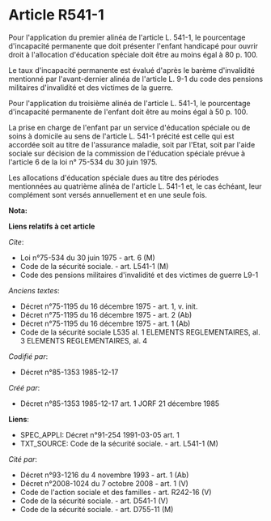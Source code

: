 # Article R541-1

Pour l'application du premier alinéa de l'article L. 541-1, le pourcentage d'incapacité permanente que doit présenter
l'enfant handicapé pour ouvrir droit à l'allocation d'éducation spéciale doit être au moins égal à 80 p. 100. 

Le taux d'incapacité permanente est évalué d'après le barème d'invalidité mentionné par l'avant-dernier alinéa de l'article
L. 9-1 du code des pensions militaires d'invalidité et des victimes de la guerre. 

Pour l'application du troisième alinéa de l'article L. 541-1, le pourcentage d'incapacité permanente de l'enfant doit être au
moins égal à 50 p. 100. 

La prise en charge de l'enfant par un service d'éducation spéciale ou de soins à domicile au sens de l'article L. 541-1
précité est celle qui est accordée soit au titre de l'assurance maladie, soit par l'Etat, soit par l'aide sociale sur
décision de la commission de l'éducation spéciale prévue à l'article 6 de la loi n° 75-534 du 30 juin 1975. 

Les allocations d'éducation spéciale dues au titre des périodes mentionnées au quatrième alinéa de l'article L. 541-1 et, le
cas échéant, leur complément sont versés annuellement et en une seule fois.

**Nota:**



**Liens relatifs à cet article**

_Cite_:

  - Loi n°75-534 du 30 juin 1975 - art. 6 (M)
  - Code de la sécurité sociale. - art. L541-1 (M)
  - Code des pensions militaires d'invalidité et des victimes de guerre L9-1

_Anciens textes_:

  - Décret n°75-1195 du 16 décembre 1975 - art. 1, v. init.
  - Décret n°75-1195 du 16 décembre 1975 - art. 2 (Ab)
  - Décret n°75-1195 du 16 décembre 1975 - art. 1 (Ab)
  - Code de la sécurité sociale L535 al. 1 ELEMENTS REGLEMENTAIRES, al. 3 ELEMENTS REGLEMENTAIRES, al. 4

_Codifié par_:

  - Décret n°85-1353 1985-12-17

_Créé par_:

  - Décret n°85-1353 1985-12-17 art. 1 JORF 21 décembre 1985

**Liens**:

  - SPEC_APPLI: Décret n°91-254 1991-03-05 art. 1
  - TXT_SOURCE: Code de la sécurité sociale. - art. L541-1 (M)

_Cité par_:

  - Décret n°93-1216 du 4 novembre 1993 - art. 1 (Ab)
  - Décret n°2008-1024 du 7 octobre 2008 - art. 1 (V)
  - Code de l'action sociale et des familles - art. R242-16 (V)
  - Code de la sécurité sociale. - art. D541-1 (V)
  - Code de la sécurité sociale. - art. D755-11 (M)
